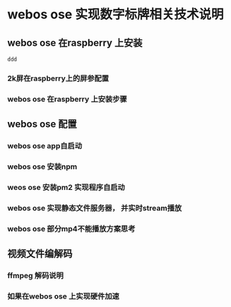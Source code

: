 # webos ose 实现数字标牌相关技术说明

## webos ose 在raspberry 上安装
    ddd

### 2k屏在raspberry上的屏参配置

### webos ose 在raspberry 上安装步骤

## webos ose 配置

### webos ose app自启动

### webos ose 安装npm

### weos ose 安装pm2 实现程序自启动

### webos ose 实现静态文件服务器， 并实时stream播放

### webos ose 部分mp4不能播放方案思考

## 视频文件编解码

### ffmpeg 解码说明

### 如果在webos ose 上实现硬件加速